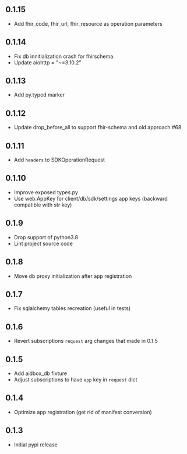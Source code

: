 ## 0.1.15

- Add fhir_code, fhir_url, fhir_resource as operation parameters

## 0.1.14

- Fix db innitialization crash for fhirschema
- Update aiohttp = "~=3.10.2"

## 0.1.13

- Add py.typed marker

## 0.1.12

- Update drop_before_all to support fhir-schema and old approach #68

## 0.1.11

- Add `headers` to SDKOperationRequest

## 0.1.10

- Improve exposed types.py
- Use web.AppKey for client/db/sdk/settings app keys (backward compatible with str key)

## 0.1.9

- Drop support of python3.8
- Lint project source code

## 0.1.8

- Move db proxy initialization after app registration

## 0.1.7

- Fix sqlalchemy tables recreation (useful in tests)

## 0.1.6

- Revert subscriptions `request` arg changes that made in 0.1.5

## 0.1.5

- Add aidbox_db fixture
- Adjust subscriptions to have `app` key in `request` dict

## 0.1.4

- Optimize app registration (get rid of manifest conversion)

## 0.1.3

- Initial pypi release
